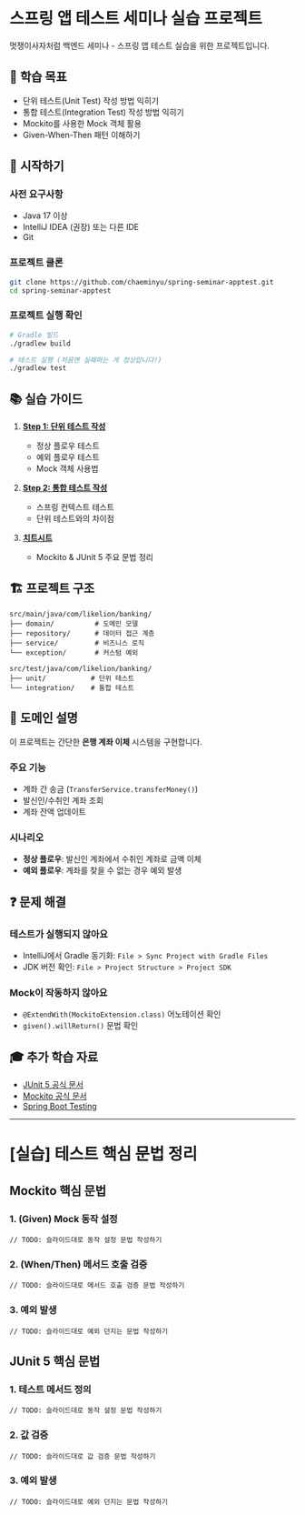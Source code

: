 # 스프링 앱 테스트 세미나 실습 프로젝트

멋쟁이사자처럼 백엔드 세미나 - 스프링 앱 테스트 실습을 위한 프로젝트입니다.

## 🎯 학습 목표

- 단위 테스트(Unit Test) 작성 방법 익히기
- 통합 테스트(Integration Test) 작성 방법 익히기
- Mockito를 사용한 Mock 객체 활용
- Given-When-Then 패턴 이해하기

## 🚀 시작하기

### 사전 요구사항

- Java 17 이상
- IntelliJ IDEA (권장) 또는 다른 IDE
- Git

### 프로젝트 클론

```bash
git clone https://github.com/chaeminyu/spring-seminar-apptest.git
cd spring-seminar-apptest
```

### 프로젝트 실행 확인

```bash
# Gradle 빌드
./gradlew build

# 테스트 실행 (처음엔 실패하는 게 정상입니다!)
./gradlew test
```

## 📚 실습 가이드

1. **[Step 1: 단위 테스트 작성](docs/step1-guide.md)**
   - 정상 플로우 테스트
   - 예외 플로우 테스트
   - Mock 객체 사용법

2. **[Step 2: 통합 테스트 작성](docs/step2-guide.md)**
   - 스프링 컨텍스트 테스트
   - 단위 테스트와의 차이점

3. **[치트시트](docs/cheatsheet.md)**
   - Mockito & JUnit 5 주요 문법 정리

## 🏗️ 프로젝트 구조

```
src/main/java/com/likelion/banking/
├── domain/          # 도메인 모델
├── repository/      # 데이터 접근 계층
├── service/         # 비즈니스 로직
└── exception/       # 커스텀 예외

src/test/java/com/likelion/banking/
├── unit/           # 단위 테스트
└── integration/    # 통합 테스트
```

## 📖 도메인 설명

이 프로젝트는 간단한 **은행 계좌 이체** 시스템을 구현합니다.

### 주요 기능
- 계좌 간 송금 (`TransferService.transferMoney()`)
- 발신인/수취인 계좌 조회
- 계좌 잔액 업데이트

### 시나리오
- **정상 플로우**: 발신인 계좌에서 수취인 계좌로 금액 이체
- **예외 플로우**: 계좌를 찾을 수 없는 경우 예외 발생

## ❓ 문제 해결

### 테스트가 실행되지 않아요
- IntelliJ에서 Gradle 동기화: `File > Sync Project with Gradle Files`
- JDK 버전 확인: `File > Project Structure > Project SDK`

### Mock이 작동하지 않아요
- `@ExtendWith(MockitoExtension.class)` 어노테이션 확인
- `given().willReturn()` 문법 확인

## 🎓 추가 학습 자료

- [JUnit 5 공식 문서](https://junit.org/junit5/docs/current/user-guide/)
- [Mockito 공식 문서](https://javadoc.io/doc/org.mockito/mockito-core/latest/org/mockito/Mockito.html)
- [Spring Boot Testing](https://docs.spring.io/spring-boot/docs/current/reference/html/features.html#features.testing)


---
# [실습] 테스트 핵심 문법 정리

## Mockito 핵심 문법

### 1. (Given) Mock 동작 설정
```// TODO: 슬라이드대로 동작 설정 문법 작성하기```


### 2. (When/Then) 메서드 호출 검증
```// TODO: 슬라이드대로 메서드 호출 검증 문법 작성하기```

### 3. 예외 발생
```// TODO: 슬라이드대로 예외 던지는 문법 작성하기```

## JUnit 5 핵심 문법

### 1. 테스트 메서드 정의
```// TODO: 슬라이드대로 동작 설정 문법 작성하기```

### 2. 값 검증
```// TODO: 슬라이드대로 값 검증 문법 작성하기```

### 3. 예외 발생
```// TODO: 슬라이드대로 예외 던지는 문법 작성하기```